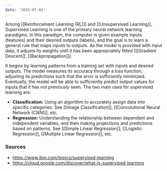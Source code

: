 ```yaml
---
date: '2024-07-04'
---
```

Among [[Reinforcement Learning (RL)]] and [[Unsupervised Learning]], Supervised Learning is one of the primary neural network learning paradigms. In this paradigm, the computer is given example inputs (features) and their desired outputs (labels), and the goal is to learn a general rule that maps inputs to outputs. As the model is provided with input data, it adjusts its weights until it has been appropriately fitted ([[Gradient Descent]], [[Backpropagation]]).

It begins by learning patterns from a training set with inputs and desired outputs. The model measures its accuracy through a loss function, adjusting its predictions such that the error is sufficiently minimized. Eventually, the model will be able to sufficiently predict output values for inputs that it has not previously seen. The two main uses for supervised learning are:
- **Classification:** Using an algorithm to accurately assign data into specific categories. See [[Image Classification]], [[Convolutional Neural Network (CNN)]], etc.
- **Regression:** Understanding the relationship between dependent and independent variables, and then making projections and predictions based on patterns. See [[Simple Linear Regression]], [[Logistic Regression]], [[Multiple Linear Regression]], etc.
### Sources
- https://www.ibm.com/topics/supervised-learning
- https://cloud.google.com/discover/what-is-supervised-learning